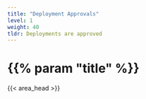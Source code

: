```yaml
---
title: "Deployment Approvals"
level: 1
weight: 40
tldr: Deployments are approved
---
```


# {{% param "title" %}}
{{< area_head >}}
